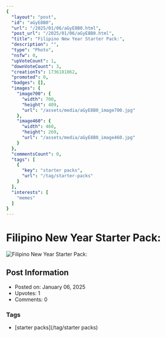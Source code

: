 ```yaml
---
{
  "layout": "post",
  "id": "aGyE8B0",
  "url": "/2025/01/06/aGyE8B0.html",
  "post_url": "/2025/01/06/aGyE8B0.html",
  "title": "Filipino New Year Starter Pack:",
  "description": "",
  "type": "Photo",
  "nsfw": 0,
  "upVoteCount": 1,
  "downVoteCount": 3,
  "creationTs": 1736181862,
  "promoted": 0,
  "badges": [],
  "images": {
    "image700": {
      "width": 700,
      "height": 409,
      "url": "/assets/media/aGyE8B0_image700.jpg"
    },
    "image460": {
      "width": 460,
      "height": 269,
      "url": "/assets/media/aGyE8B0_image460.jpg"
    }
  },
  "commentsCount": 0,
  "tags": [
    {
      "key": "starter packs",
      "url": "/tag/starter-packs"
    }
  ],
  "interests": [
    "memes"
  ]
}
---
```


# Filipino New Year Starter Pack:

![Filipino New Year Starter Pack:](/assets/media/aGyE8B0_image700.jpg)

## Post Information

- Posted on: January 06, 2025
- Upvotes: 1
- Comments: 0

### Tags

- [starter packs](/tag/starter packs)
